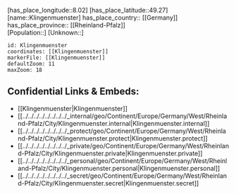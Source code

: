 ﻿---
location: [49.27,8.02] 
mapzoom: [7,12] 
mapmarker: city 
type: City
tags:
- geo/City


SpocWebEntityId: 31491
isDeleted: false
confidential: public

---
[has_place_longitude::8.02] 
[has_place_latitude::49.27] 
[name::Klingenmuenster] 
has_place_country:: [[Germany]]  
has_place_province:: [[Rheinland-Pfalz]]  
[Population::] 
[Unknown::] 


```leaflet
id: Klingenmuenster
coordinates: [[Klingenmuenster]] 
markerFile: [[Klingenmuenster]] 
defaultZoom: 11 
maxZoom: 18
```


## Confidential Links & Embeds: 
- [[Klingenmuenster|Klingenmuenster]]  
- [[../../../../../../../../_internal/geo/Continent/Europe/Germany/West/Rheinland-Pfalz/City/Klingenmuenster.internal|Klingenmuenster.internal]] 
- [[../../../../../../../../_protect/geo/Continent/Europe/Germany/West/Rheinland-Pfalz/City/Klingenmuenster.protect|Klingenmuenster.protect]] 
- [[../../../../../../../../_private/geo/Continent/Europe/Germany/West/Rheinland-Pfalz/City/Klingenmuenster.private|Klingenmuenster.private]] 
- [[../../../../../../../../_personal/geo/Continent/Europe/Germany/West/Rheinland-Pfalz/City/Klingenmuenster.personal|Klingenmuenster.personal]] 
- [[../../../../../../../../_secret/geo/Continent/Europe/Germany/West/Rheinland-Pfalz/City/Klingenmuenster.secret|Klingenmuenster.secret]] 
